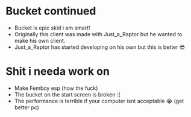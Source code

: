 # Bucket continued
* Bucket is epic skid i am smart! 
* Originally this client was made with Just_a_Raptor but he wanted to make his own client.
* Just_a_Raptor has started developing on his own but this is better 😎
# Shit i needa work on
* Make Femboy esp (how the fuck)
* The bucket on the start screen is broken :( 
* The performance is terrible if your computer isnt acceptable 😭 (get better pc)
